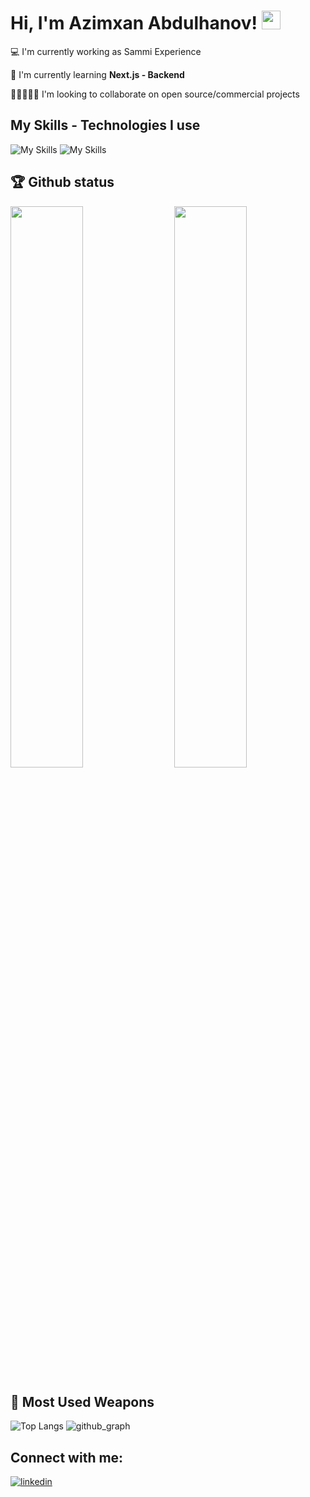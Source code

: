 # Hi, I'm Azimxan Abdulhanov! <img src="https://raw.githubusercontent.com/MartinHeinz/MartinHeinz/master.wave.gif" width="30px" height="30px">

💻 I'm currently working as Sammi Experience

💪 I'm currently learning **Next.js - Backend**

👨🏽‍🤝‍👨🏻 I'm looking to collaborate on open source/commercial projects

## My Skills - Technologies I use

![My Skills](https://skillicons.dev/icons?i=js,ts,react,next,redux,vue,tailwind,materialui,nodejs,mongodb,git,github)
![My Skills](https://skillicons.dev/icons?i=html,css,sass,bootstrap,vscode,bash,figma)

## 🏆 Github status

<img src="https://github-stats-lemon.vercel.app/api?username=azim-abdulhanov&show_icons=true&hide_border=true&theme=tokyonight" width="48%" align="right">
<img src="https://github-readme-streak-stats.herokuapp.com/?user=azim-abdulhanov&theme=tokyonight" width="48%">

## 🌟 Most Used Weapons

![Top Langs](https://github-readme-stats.vercel.app/api/top-langs?username=azim-abdulhanov&show_icons=true&locale=e&layout=compact&theme=tokyonight)
![github_graph](https://github-readme-avtivity-graph.vercel.app/api/graph?username=azim-abdulhanov&theme=react-dark)

## Connect with me:

[![linkedin](https://skillicons.dev/icons?i=linkedin)](https://)
